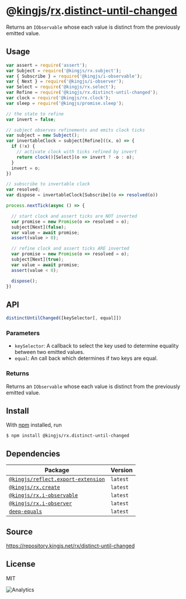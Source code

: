 # @[kingjs][@kingjs]/[rx][ns0].[distinct-until-changed][ns1]
Returns an `IObservable` whose each value is distinct from the previously emitted value.
## Usage
```js
var assert = require('assert');
var Subject = require('@kingjs/rx.subject');
var { Subscribe } = require('@kingjs/i-observable');
var { Next } = require('@kingjs/i-observer');
var Select = require('@kingjs/rx.select');
var Refine = require('@kingjs/rx.distinct-until-changed');
var clock = require('@kingjs/rx.clock');
var sleep = require('@kingjs/promise.sleep');

// the state to refine
var invert = false;

// subject observes refinements and emits clock ticks
var subject = new Subject();
var invertableClock = subject[Refine]((x, o) => {
  if (!x) {
    // activate clock with ticks refined by invert
    return clock()[Select](o => invert ? -o : o);
  }
  invert = o;
})

// subscribe to invertable clock
var resolved;
var dispose = invertableClock[Subscribe](o => resolved(o))

process.nextTick(async () => {

  // start clock and assert ticks are NOT inverted
  var promise = new Promise(o => resolved = o);
  subject[Next](false);
  var value = await promise;
  assert(value > 0);

  // refine clock and assert ticks ARE inverted
  var promise = new Promise(o => resolved = o);
  subject[Next](true);
  var value = await promise;
  assert(value < 0);

  dispose();
})

```

## API
```ts
distinctUntilChanged([keySelector[, equal]])
```

### Parameters
- `keySelector`: A callback to select the key used to  determine equality between two emitted values.
- `equal`: An call back which determines if two keys are equal.
### Returns
Returns an `IObservable` whose each value is distinct from the previously emitted value.


## Install
With [npm](https://npmjs.org/) installed, run
```
$ npm install @kingjs/rx.distinct-until-changed
```
## Dependencies
|Package|Version|
|---|---|
|[`@kingjs/reflect.export-extension`](https://www.npmjs.com/package/@kingjs/reflect.export-extension)|`latest`|
|[`@kingjs/rx.create`](https://www.npmjs.com/package/@kingjs/rx.create)|`latest`|
|[`@kingjs/rx.i-observable`](https://www.npmjs.com/package/@kingjs/rx.i-observable)|`latest`|
|[`@kingjs/rx.i-observer`](https://www.npmjs.com/package/@kingjs/rx.i-observer)|`latest`|
|[`deep-equals`](https://www.npmjs.com/package/deep-equals)|`latest`|
## Source
https://repository.kingjs.net/rx/distinct-until-changed
## License
MIT

![Analytics](https://analytics.kingjs.net/rx/distinct-until-changed)

[@kingjs]: https://www.npmjs.com/package/kingjs
[ns0]: https://www.npmjs.com/package/@kingjs/rx
[ns1]: https://www.npmjs.com/package/@kingjs/rx.distinct-until-changed
